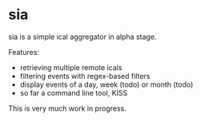 sia
===

sia is a simple ical aggregator in alpha stage.

Features:

- retrieving multiple remote icals
- filtering events with regex-based filters
- display events of a day, week (todo) or month (todo)
- so far a command line tool, KISS

This is very much work in progress.
